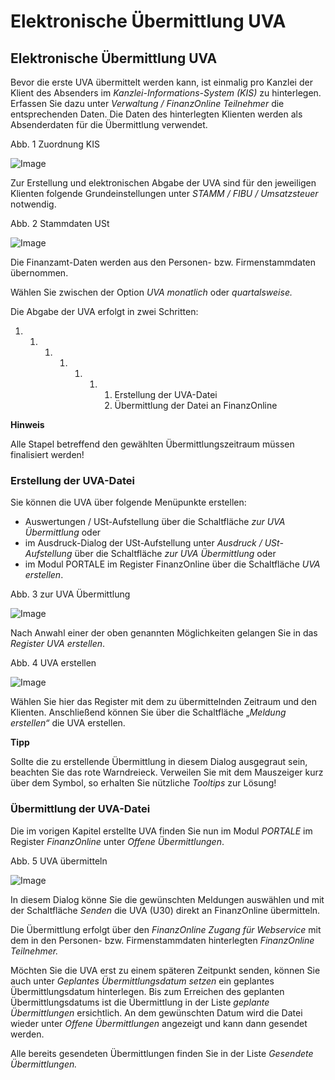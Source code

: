 # Elektronische Übermittlung UVA

## Elektronische Übermittlung UVA

Bevor die erste UVA übermittelt werden kann, ist einmalig pro Kanzlei der Klient des Absenders im *Kanzlei-Informations-System (KIS)* zu hinterlegen. Erfassen Sie dazu unter *Verwaltung / FinanzOnline Teilnehmer* die entsprechenden Daten. Die Daten des hinterlegten Klienten werden als Absenderdaten für die Übermittlung verwendet.

Abb. 1 Zuordnung KIS

![Image](<img/NeuesElement158.png>)


Zur Erstellung und elektronischen Abgabe der UVA sind für den jeweiligen Klienten folgende Grundeinstellungen unter *STAMM / FIBU / Umsatzsteuer* notwendig.


Abb. 2 Stammdaten USt

![Image](<img/NeuesElement157.png>)

Die Finanzamt-Daten werden aus den Personen- bzw. Firmenstammdaten übernommen.

Wählen Sie zwischen der Option *UVA monatlich* oder *quartalsweise.*


Die Abgabe der UVA erfolgt in zwei Schritten:

1. 
   1. 
      1. 
         1. 
            1. 
               1. 
                  1. Erstellung der UVA-Datei
                  1. Übermittlung der Datei an FinanzOnline


**Hinweis**

Alle Stapel betreffend den gewählten Übermittlungszeitraum müssen finalisiert werden\!

### Erstellung der UVA-Datei

Sie können die UVA über folgende Menüpunkte erstellen:

* Auswertungen / USt-Aufstellung über die Schaltfläche *zur UVA Übermittlung* oder
* im Ausdruck-Dialog der USt-Aufstellung unter *Ausdruck / USt-Aufstellung* über die Schaltfläche *zur UVA Übermittlung* oder
* im Modul PORTALE im Register FinanzOnline über die Schaltfläche *UVA erstellen*.


Abb. 3 zur UVA Übermittlung

![Image](<img/NeuesElement156.png>)


Nach Anwahl einer der oben genannten Möglichkeiten gelangen Sie in das *Register UVA erstellen*.

Abb. 4 UVA erstellen

![Image](<img/NeuesElement155.png>)


Wählen Sie hier das Register mit dem zu übermittelnden Zeitraum und den Klienten. Anschließend können Sie über die Schaltfläche „*Meldung erstellen“* die UVA erstellen.

**Tipp**

Sollte die zu erstellende Übermittlung in diesem Dialog ausgegraut sein, beachten Sie das rote Warndreieck. Verweilen Sie mit dem Mauszeiger kurz über dem Symbol, so erhalten Sie nützliche *Tooltips* zur Lösung\!

### Übermittlung der UVA-Datei


Die im vorigen Kapitel erstellte UVA finden Sie nun im Modul *PORTALE* im Register *FinanzOnline* unter *Offene Übermittlungen*.

Abb. 5 UVA übermitteln

![Image](<img/NeuesElement154.png>)

In diesem Dialog könne Sie die gewünschten Meldungen auswählen und mit der Schaltfläche *Senden* die UVA (U30) direkt an FinanzOnline übermitteln.

Die Übermittlung erfolgt über den *FinanzOnline Zugang für Webservice* mit dem in den Personen- bzw. Firmenstammdaten hinterlegten *FinanzOnline Teilnehmer.*

Möchten Sie die UVA erst zu einem späteren Zeitpunkt senden, können Sie auch unter *Geplantes Übermittlungsdatum setzen* ein geplantes Übermittlungsdatum hinterlegen. Bis zum Erreichen des geplanten Übermittlungsdatums ist die Übermittlung in der Liste *geplante Übermittlungen* ersichtlich. An dem gewünschten Datum wird die Datei wieder unter *Offene Übermittlungen* angezeigt und kann dann gesendet werden.

Alle bereits gesendeten Übermittlungen finden Sie in der Liste *Gesendete Übermittlungen.*


